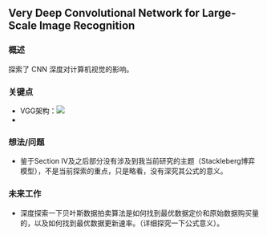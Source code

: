 ## Very Deep Convolutional Network for Large-Scale Image Recognition


### 概述

探索了 CNN 深度对计算机视觉的影响。


### 关键点

- VGG架构：![](https://ws2.sinaimg.cn/large/006tNc79ly1g2kqhufgf3j30u00ug49p.jpg)
- 


### 想法/问题

- 鉴于Section IV及之后部分没有涉及到我当前研究的主题（Stackleberg博弈模型），不是当前探索的重点，只是略看，没有深究其公式的意义。


### 未来工作

- 深度探索一下贝叶斯数据拍卖算法是如何找到最优数据定价和原始数据购买量的，以及如何找到最优数据更新速率。（详细探究一下公式意义）。
  






